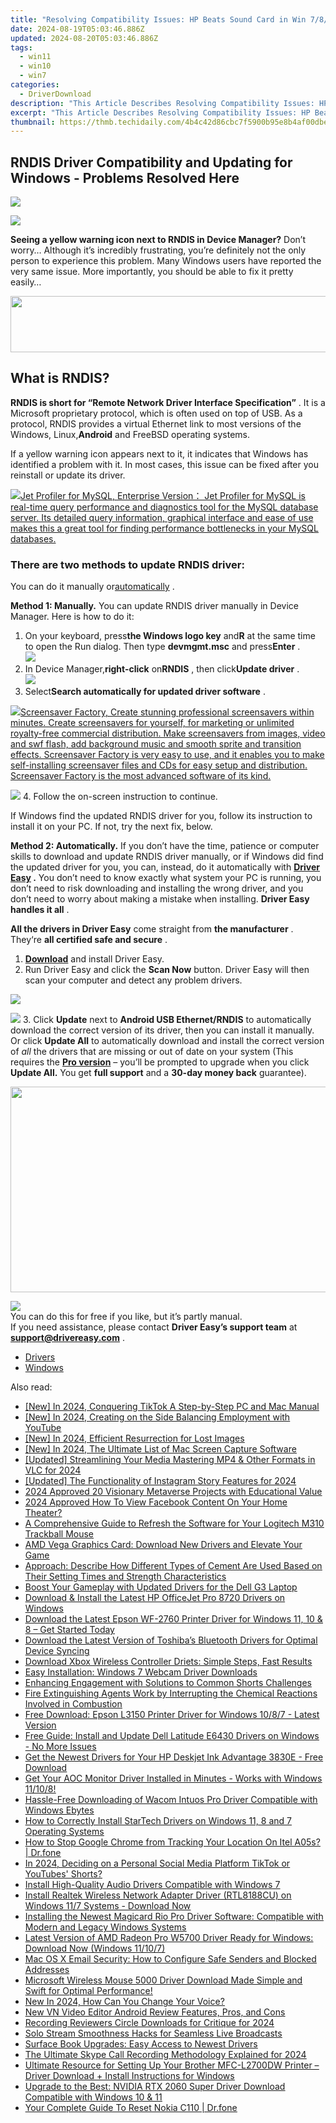 ```yaml
---
title: "Resolving Compatibility Issues: HP Beats Sound Card in Win 7/8/10"
date: 2024-08-19T05:03:46.886Z
updated: 2024-08-20T05:03:46.886Z
tags:
  - win11
  - win10
  - win7
categories:
  - DriverDownload
description: "This Article Describes Resolving Compatibility Issues: HP Beats Sound Card in Win 7/8/10"
excerpt: "This Article Describes Resolving Compatibility Issues: HP Beats Sound Card in Win 7/8/10"
thumbnail: https://thmb.techidaily.com/4b4c42d86cbc7f5900b95e8b4af00dbe97e236701df75d0c16e39e29a2174a46.jpg
---
```


## RNDIS Driver Compatibility and Updating for Windows - Problems Resolved Here

<!-- affiliate ads begin -->
<a href="https://store.massmailsoftware.com/order/checkout.php?PRODS=1095219&QTY=1&AFFILIATE=108875&CART=1"><img src="https://secure.avangate.com/images/merchant/dc87c13749315c7217cdc4ac692e704c/banera_for_partners-20_%281%29.jpg" border="0"></a>
<!-- affiliate ads end -->
![](https://images.drivereasy.com/wp-content/uploads/2019/01/Snap920.png)

 **Seeing a yellow warning icon next to RNDIS in Device Manager?** Don’t worry… Although it’s incredibly frustrating, you’re definitely not the only person to experience this problem. Many Windows users have reported the very same issue. More importantly, you should be able to fix it pretty easily…

<!-- affiliate ads begin -->
<a href="https://vapordna.pxf.io/c/5597632/1494880/17238" target="_top" id="1494880"><img src="//a.impactradius-go.com/display-ad/17238-1494880" border="0" alt="" width="728" height="90"/></a><img height="0" width="0" src="https://imp.pxf.io/i/5597632/1494880/17238" style="position:absolute;visibility:hidden;" border="0" />
<!-- affiliate ads end -->
## What is RNDIS?

 **RNDIS is short for “Remote Network Driver Interface Specification”** . It is a Microsoft proprietary protocol, which is often used on top of USB. As a protocol, RNDIS provides a virtual Ethernet link to most versions of the Windows, Linux,**Android** and FreeBSD operating systems.

 If a yellow warning icon appears next to it, it indicates that Windows has identified a problem with it. In most cases, this issue can be fixed after you reinstall or update its driver.

<!-- affiliate ads begin -->
<a href="https://secure.2checkout.com/order/checkout.php?PRODS=4576829&QTY=1&AFFILIATE=108875&CART=1"><img src="https://secure.avangate.com/images/merchant/9e740b84bb48a64dde25061566299467/products/copy_1_jp_box_big.png" border="0">Jet Profiler for MySQL, Enterprise Version： Jet Profiler for MySQL is real-time query performance and diagnostics tool for the MySQL database server. Its detailed query information, graphical interface and ease of use makes this a great tool for finding performance bottlenecks in your MySQL databases. </a>
<!-- affiliate ads end -->
### **There are two methods to update RNDIS driver:**

 You can do it manually or[automatically](https://tools.techidaily.com/drivereasy/download/) .

**Method 1: Manually.**  You can update RNDIS driver manually in Device Manager. Here is how to do it:

1. On your keyboard, press**the Windows logo key** and**R** at the same time to open the Run dialog. Then type **devmgmt.msc** and press**Enter** .  
![](https://images.drivereasy.com/wp-content/uploads/2019/01/snap000428.png)
2. In Device Manager,**right-click** on**RNDIS** , then click**Update driver** .  
![](https://images.drivereasy.com/wp-content/uploads/2019/01/snap000429.png)
3. Select**Search automatically for updated driver software** .  
<!-- affiliate ads begin -->
<a href="https://secure.2checkout.com/order/checkout.php?PRODS=194977&QTY=1&AFFILIATE=108875&CART=1"><img src="https://www.blumentals.net/scrfactory/images/screensaver-software.png" border="0">Screensaver Factory, Create stunning professional screensavers within minutes. Create screensavers for yourself, for marketing or unlimited royalty-free commercial distribution. Make screensavers from images, video and swf flash, add background music and smooth sprite and transition effects. Screensaver Factory is very easy to use, and it enables you to make self-installing screensaver files and CDs for easy setup and distribution. Screensaver Factory is the most advanced software of its kind.</a>
<!-- affiliate ads end -->
![](https://images.drivereasy.com/wp-content/uploads/2019/01/snap000430-1.png)
4. Follow the on-screen instruction to continue.

 If Windows find the updated RNDIS driver for you, follow its instruction to install it on your PC. If not, try the next fix, below.

 **Method 2: Automatically.**  If you don’t have the time, patience or computer skills to download and update RNDIS driver manually, or if Windows did find the updated driver for you, you can, instead, do it automatically with **[Driver Easy](https://tools.techidaily.com/drivereasy/download/) .**  You don’t need to know exactly what system your PC is running, you don’t need to risk downloading and installing the wrong driver, and you don’t need to worry about making a mistake when installing. **Driver Easy handles it all** .

**All the drivers in Driver Easy** come straight from **the manufacturer** . They‘re **all certified safe and secure** .

1. **[Download](https://tools.techidaily.com/drivereasy/download/)**  and install Driver Easy.
2. Run Driver Easy and click the **Scan Now**  button. Driver Easy will then scan your computer and detect any problem drivers.  
<!-- affiliate ads begin -->
<a href="https://store.advancedwebranking.com/order/checkout.php?PRODS=4715051&QTY=1&AFFILIATE=108875&CART=1"><img src="https://secure.avangate.com/images/merchant/14edc6ebfdae2e23bbed83d67f50e983/products/33_awr%20logo.png" border="0"></a>
<!-- affiliate ads end -->
![](https://images.drivereasy.com/wp-content/uploads/2019/01/snap000425.png)
3. Click **Update**  next to **Android USB Ethernet/RNDIS** to automatically download the correct version of its driver, then you can install it manually. Or click **Update All**  to automatically download and install the correct version of _all_  the drivers that are missing or out of date on your system (This requires the **[Pro version](https://tools.techidaily.com/drivereasy/download/)**  – you’ll be prompted to upgrade when you click **Update All.** You get **full support**  and a **30-day money back**  guarantee).  
<!-- affiliate ads begin -->
<a href="https://ursime.pxf.io/c/5597632/2092236/16384" target="_top" id="2092236"><img src="//a.impactradius-go.com/display-ad/16384-2092236" border="0" alt="" width="1920" height="329"/></a><img height="0" width="0" src="https://imp.pxf.io/i/5597632/2092236/16384" style="position:absolute;visibility:hidden;" border="0" />
<!-- affiliate ads end -->
![](https://images.drivereasy.com/wp-content/uploads/2019/01/snap000426-1.png)  
 You can do this for free if you like, but it’s partly manual.  
 If you need assistance, please contact **Driver Easy’s support team** at [**support@drivereasy.com**](https://tools.techidaily.com/drivereasy/download/) .

* [Drivers](https://tools.techidaily.com/drivereasy/download/)
* [Windows](https://tools.techidaily.com/drivereasy/download/)

<ins class="adsbygoogle"
     style="display:block"
     data-ad-format="autorelaxed"
     data-ad-client="ca-pub-7571918770474297"
     data-ad-slot="1223367746"></ins>



<ins class="adsbygoogle"
     style="display:block"
     data-ad-client="ca-pub-7571918770474297"
     data-ad-slot="8358498916"
     data-ad-format="auto"
     data-full-width-responsive="true"></ins>

<span class="atpl-alsoreadstyle">Also read:</span>
<div><ul>
<li><a href="https://tiktok-videos.techidaily.com/new-in-2024-conquering-tiktok-a-step-by-step-pc-and-mac-manual/"><u>[New] In 2024, Conquering TikTok  A Step-by-Step PC and Mac Manual</u></a></li>
<li><a href="https://facebook-video-share.techidaily.com/new-in-2024-creating-on-the-side-balancing-employment-with-youtube/"><u>[New] In 2024, Creating on the Side  Balancing Employment with YouTube</u></a></li>
<li><a href="https://snapchat-videos.techidaily.com/new-in-2024-efficient-resurrection-for-lost-images/"><u>[New] In 2024, Efficient Resurrection for Lost Images</u></a></li>
<li><a href="https://screen-video-capture.techidaily.com/new-in-2024-the-ultimate-list-of-mac-screen-capture-software/"><u>[New] In 2024, The Ultimate List of Mac Screen Capture Software</u></a></li>
<li><a href="https://article-files.techidaily.com/updated-streamlining-your-media-mastering-mp4-and-other-formats-in-vlc-for-2024/"><u>[Updated] Streamlining Your Media  Mastering MP4 & Other Formats in VLC for 2024</u></a></li>
<li><a href="https://instagram-video-files.techidaily.com/updated-the-functionality-of-instagram-story-features-for-2024/"><u>[Updated] The Functionality of Instagram Story Features for 2024</u></a></li>
<li><a href="https://fox-info.techidaily.com/2024-approved-20-visionary-metaverse-projects-with-educational-value/"><u>2024 Approved  20 Visionary Metaverse Projects with Educational Value</u></a></li>
<li><a href="https://facebook-clips.techidaily.com/2024-approved-how-to-view-facebook-content-on-your-home-theater/"><u>2024 Approved  How To View Facebook Content On Your Home Theater?</u></a></li>
<li><a href="https://hardware-updates.techidaily.com/a-comprehensive-guide-to-refresh-the-software-for-your-logitech-m310-trackball-mouse/"><u>A Comprehensive Guide to Refresh the Software for Your Logitech M310 Trackball Mouse</u></a></li>
<li><a href="https://hardware-updates.techidaily.com/1722958451319-amd-vega-graphics-card-download-new-drivers-and-elevate-your-game/"><u>AMD Vega Graphics Card: Download New Drivers and Elevate Your Game</u></a></li>
<li><a href="https://hardware-updates.techidaily.com/approach-describe-how-different-types-of-cement-are-used-based-on-their-setting-times-and-strength-characteristics/"><u>Approach: Describe How Different Types of Cement Are Used Based on Their Setting Times and Strength Characteristics</u></a></li>
<li><a href="https://hardware-updates.techidaily.com/boost-your-gameplay-with-updated-drivers-for-the-dell-g3-laptop/"><u>Boost Your Gameplay with Updated Drivers for the Dell G3 Laptop</u></a></li>
<li><a href="https://hardware-updates.techidaily.com/download-and-install-the-latest-hp-officejet-pro-8720-drivers-on-windows/"><u>Download & Install the Latest HP OfficeJet Pro 8720 Drivers on Windows</u></a></li>
<li><a href="https://hardware-updates.techidaily.com/download-the-latest-epson-wf-2760-printer-driver-for-windows-11-10-and-8-get-started-today/"><u>Download the Latest Epson WF-2760 Printer Driver for Windows 11, 10 & 8 – Get Started Today</u></a></li>
<li><a href="https://hardware-updates.techidaily.com/download-the-latest-version-of-toshibas-bluetooth-drivers-for-optimal-device-syncing/"><u>Download the Latest Version of Toshiba’s Bluetooth Drivers for Optimal Device Syncing</u></a></li>
<li><a href="https://hardware-updates.techidaily.com/download-xbox-wireless-controller-driets-simple-steps-fast-results/"><u>Download Xbox Wireless Controller Driets: Simple Steps, Fast Results</u></a></li>
<li><a href="https://hardware-updates.techidaily.com/easy-installation-windows-7-webcam-driver-downloads/"><u>Easy Installation: Windows 7 Webcam Driver Downloads</u></a></li>
<li><a href="https://youtube-web.techidaily.com/cing-engagement-with-solutions-to-common-shorts-challenges/"><u>Enhancing Engagement with Solutions to Common Shorts Challenges</u></a></li>
<li><a href="https://hardware-updates.techidaily.com/1722974437910-fire-extinguishing-agents-work-by-interrupting-the-chemical-reactions-involved-in-combustion/"><u>Fire Extinguishing Agents Work by Interrupting the Chemical Reactions Involved in Combustion</u></a></li>
<li><a href="https://hardware-updates.techidaily.com/free-download-epson-l3150-printer-driver-for-windows-1087-latest-version/"><u>Free Download: Epson L3150 Printer Driver for Windows 10/8/7 - Latest Version</u></a></li>
<li><a href="https://hardware-updates.techidaily.com/free-guide-install-and-update-dell-latitude-e6430-drivers-on-windows-no-more-issues/"><u>Free Guide: Install and Update Dell Latitude E6430 Drivers on Windows - No More Issues</u></a></li>
<li><a href="https://hardware-updates.techidaily.com/get-the-newest-drivers-for-your-hp-deskjet-ink-advantage-3830e-free-download/"><u>Get the Newest Drivers for Your HP Deskjet Ink Advantage 3830E - Free Download</u></a></li>
<li><a href="https://hardware-updates.techidaily.com/get-your-aoc-monitor-driver-installed-in-minutes-works-with-windows-11108/"><u>Get Your AOC Monitor Driver Installed in Minutes - Works with Windows 11/10/8!</u></a></li>
<li><a href="https://hardware-updates.techidaily.com/hassle-free-downloading-of-wacom-intuos-pro-driver-compatible-with-windows-ebytes/"><u>Hassle-Free Downloading of Wacom Intuos Pro Driver Compatible with Windows Ebytes</u></a></li>
<li><a href="https://hardware-updates.techidaily.com/how-to-correctly-install-startech-drivers-on-windows-11-8-and-7-operating-systems/"><u>How to Correctly Install StarTech Drivers on Windows 11, 8 and 7 Operating Systems</u></a></li>
<li><a href="https://fake-location.techidaily.com/how-to-stop-google-chrome-from-tracking-your-location-on-itel-a05s-drfone-by-drfone-virtual-android/"><u>How to Stop Google Chrome from Tracking Your Location On Itel A05s? | Dr.fone</u></a></li>
<li><a href="https://youtube-docs.techidaily.com/24-deciding-on-a-personal-social-media-platform-tiktok-or-youtubes-shorts/"><u>In 2024, Deciding on a Personal Social Media Platform  TikTok or YouTubes' Shorts?</u></a></li>
<li><a href="https://hardware-updates.techidaily.com/install-high-quality-audio-drivers-compatible-with-windows-7/"><u>Install High-Quality Audio Drivers Compatible with Windows 7</u></a></li>
<li><a href="https://hardware-updates.techidaily.com/install-realtek-wireless-network-adapter-driver-rtl8188cu-on-windows-117-systems-download-now/"><u>Install Realtek Wireless Network Adapter Driver (RTL8188CU) on Windows 11/7 Systems - Download Now</u></a></li>
<li><a href="https://hardware-updates.techidaily.com/installing-the-newest-magicard-rio-pro-driver-software-compatible-with-modern-and-legacy-windows-systems/"><u>Installing the Newest Magicard Rio Pro Driver Software: Compatible with Modern and Legacy Windows Systems</u></a></li>
<li><a href="https://hardware-updates.techidaily.com/latest-version-of-amd-radeon-pro-w5700-driver-ready-for-windows-download-now-windows-11107/"><u>Latest Version of AMD Radeon Pro W5700 Driver Ready for Windows: Download Now (Windows 11/10/7)</u></a></li>
<li><a href="https://tech-recovery.techidaily.com/mac-os-x-email-security-how-to-configure-safe-senders-and-blocked-addresses/"><u>Mac OS X Email Security: How to Configure Safe Senders and Blocked Addresses</u></a></li>
<li><a href="https://hardware-updates.techidaily.com/microsoft-wireless-mouse-5000-driver-download-made-simple-and-swift-for-optimal-performance/"><u>Microsoft Wireless Mouse 5000 Driver Download Made Simple and Swift for Optimal Performance!</u></a></li>
<li><a href="https://audio-shaping.techidaily.com/new-in-2024-how-can-you-change-your-voice/"><u>New In 2024, How Can You Change Your Voice?</u></a></li>
<li><a href="https://smart-video-editing.techidaily.com/new-vn-video-editor-android-review-features-pros-and-cons/"><u>New VN Video Editor Android Review Features, Pros, and Cons</u></a></li>
<li><a href="https://screen-sharing-recording.techidaily.com/recording-reviewers-circle-downloads-for-critique-for-2024/"><u>Recording Reviewers Circle  Downloads for Critique for 2024</u></a></li>
<li><a href="https://extra-information.techidaily.com/solo-stream-smoothness-hacks-for-seamless-live-broadcasts/"><u>Solo Stream Smoothness  Hacks for Seamless Live Broadcasts</u></a></li>
<li><a href="https://hardware-updates.techidaily.com/surface-book-upgrades-easy-access-to-newest-drivers/"><u>Surface Book Upgrades: Easy Access to Newest Drivers</u></a></li>
<li><a href="https://screen-capture.techidaily.com/the-ultimate-skype-call-recording-methodology-explained-for-2024/"><u>The Ultimate Skype Call Recording Methodology Explained for 2024</u></a></li>
<li><a href="https://hardware-updates.techidaily.com/ultimate-resource-for-setting-up-your-brother-mfc-l2700dw-printer-driver-download-plus-install-instructions-for-windows/"><u>Ultimate Resource for Setting Up Your Brother MFC-L2700DW Printer – Driver Download + Install Instructions for Windows</u></a></li>
<li><a href="https://hardware-updates.techidaily.com/upgrade-to-the-best-nvidia-rtx-2060-super-driver-download-compatible-with-windows-10-and-11/"><u>Upgrade to the Best: NVIDIA RTX 2060 Super Driver Download Compatible with Windows 10 & 11</u></a></li>
<li><a href="https://techidaily.com/your-complete-guide-to-reset-nokia-c110-drfone-by-drfone-reset-android-reset-android/"><u>Your Complete Guide To Reset Nokia C110 | Dr.fone</u></a></li>
</ul></div>

